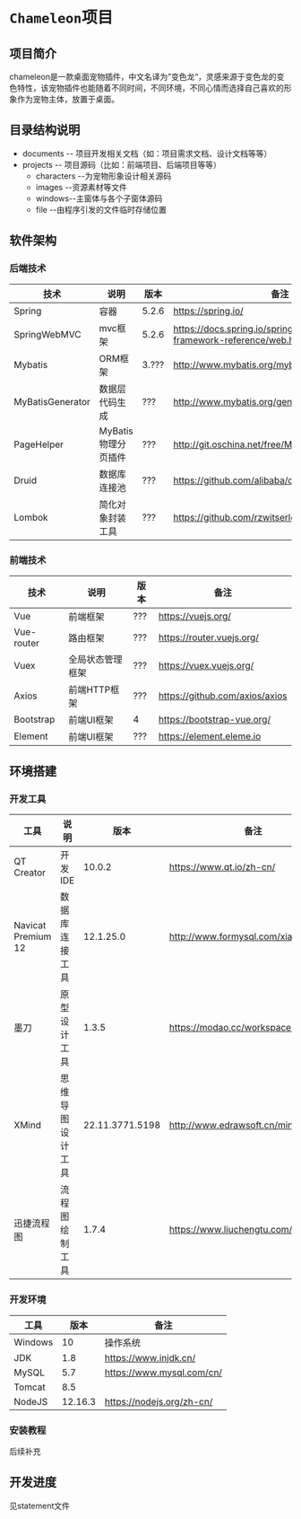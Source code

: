 # `Chameleon`项目

## 项目简介
chameleon是一款桌面宠物插件，中文名译为”变色龙“，灵感来源于变色龙的变色特性，该宠物插件也能随着不同时间，不同环境，不同心情而选择自己喜欢的形象作为宠物主体，放置于桌面。

## 目录结构说明 
- documents -- 项目开发相关文档（如：项目需求文档、设计文档等等）  
- projects  -- 项目源码（比如：前端项目、后端项目等等）
  - characters --为宠物形象设计相关源码
  - images --资源素材等文件
  - windows--主窗体与各个子窗体源码
  - file --由程序引发的文件临时存储位置


## 软件架构
### 后端技术

|技术|说明|版本|备注|
|----|----|----|----|
|Spring|容器|5.2.6|https://spring.io/|
|SpringWebMVC|mvc框架|5.2.6|https://docs.spring.io/spring/docs/current/spring-framework-reference/web.html|
|Mybatis|ORM框架|3.???|http://www.mybatis.org/mybatis-3/zh/index.html|
|MyBatisGenerator|数据层代码生成|???|http://www.mybatis.org/generator/index.html|
|PageHelper|MyBatis物理分页插件|???|http://git.oschina.net/free/Mybatis_PageHelper|
|Druid|数据库连接池|???|https://github.com/alibaba/druid|
|Lombok|简化对象封装工具|???|https://github.com/rzwitserloot/lombok|

### 前端技术

|技术|说明|版本|备注|
|----|----|----|----|
|Vue|前端框架|???|https://vuejs.org/|
|Vue-router|路由框架|???|https://router.vuejs.org/|
|Vuex|全局状态管理框架|???|https://vuex.vuejs.org/|
|Axios|前端HTTP框架|???|https://github.com/axios/axios|
|Bootstrap|前端UI框架|4|https://bootstrap-vue.org/|
|Element|前端UI框架|???|https://element.eleme.io|

## 环境搭建
### 开发工具

|工具|说明|版本|备注|
|----|----|----|----|
|QT Creator|开发IDE|10.0.2| https://www.qt.io/zh-cn/             |
|Navicat Premium 12|数据库连接工具|12.1.25.0|http://www.formysql.com/xiazai.html|
|墨刀|原型设计工具|1.3.5|https://modao.cc/workspace/me|
|XMind|思维导图设计工具|22.11.3771.5198|http://www.edrawsoft.cn/mindmaster|
|迅捷流程图|流程图绘制工具|1.7.4| https://www.liuchengtu.com/download/ |

### 开发环境

|工具|版本|备注|
|----|----|----|
|Windows|10|操作系统|
|JDK|1.8|https://www.injdk.cn/|
|MySQL|5.7|https://www.mysql.com/cn/|
|Tomcat|8.5||
|NodeJS|12.16.3|https://nodejs.org/zh-cn/|

### 安装教程
后续补充

## 开发进度
见statement文件

